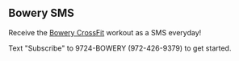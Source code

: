 ## Bowery SMS

Receive the [Bowery CrossFit](http://www.bowerycrossfit.com) workout as a SMS everyday!

Text "Subscribe" to 9724-BOWERY (972-426-9379) to get started.
